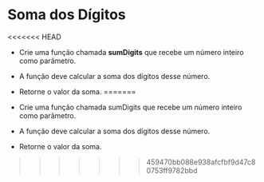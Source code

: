 # Soma dos Dígitos

<<<<<<< HEAD
-   Crie uma função chamada **sumDigits** que recebe um número inteiro como parâmetro.

-   A função deve calcular a soma dos dígitos desse número.

-   Retorne o valor da soma.
=======
- Crie uma função chamada sumDigits que recebe um número inteiro como parâmetro.

- A função deve calcular a soma dos dígitos desse número.

- Retorne o valor da soma.

>>>>>>> 459470bb088e938afcfbf9d47c80753ff9782bbd
